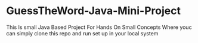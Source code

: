 # GuessTheWord-Java-Mini-Project
This Is small Java Based Project For Hands On Small Concepts
Where youc can simply clone this repo and run set up in your local system 
